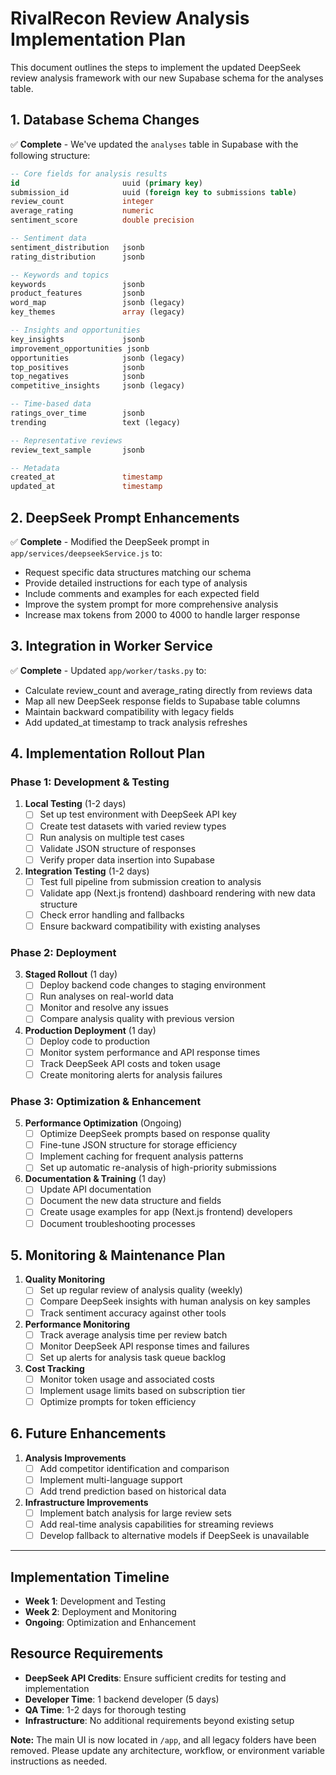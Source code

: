 # RivalRecon Review Analysis Implementation Plan

This document outlines the steps to implement the updated DeepSeek review analysis framework with our new Supabase schema for the analyses table.

## 1. Database Schema Changes

✅ **Complete** - We've updated the `analyses` table in Supabase with the following structure:

```sql
-- Core fields for analysis results
id                       uuid (primary key)
submission_id            uuid (foreign key to submissions table)
review_count             integer
average_rating           numeric
sentiment_score          double precision

-- Sentiment data
sentiment_distribution   jsonb
rating_distribution      jsonb

-- Keywords and topics
keywords                 jsonb
product_features         jsonb
word_map                 jsonb (legacy)
key_themes               array (legacy)

-- Insights and opportunities
key_insights             jsonb
improvement_opportunities jsonb
opportunities            jsonb (legacy)
top_positives            jsonb
top_negatives            jsonb
competitive_insights     jsonb (legacy)

-- Time-based data
ratings_over_time        jsonb
trending                 text (legacy)

-- Representative reviews
review_text_sample       jsonb

-- Metadata
created_at               timestamp
updated_at               timestamp
```

## 2. DeepSeek Prompt Enhancements

✅ **Complete** - Modified the DeepSeek prompt in `app/services/deepseekService.js` to:

- Request specific data structures matching our schema
- Provide detailed instructions for each type of analysis
- Include comments and examples for each expected field
- Improve the system prompt for more comprehensive analysis
- Increase max tokens from 2000 to 4000 to handle larger response

## 3. Integration in Worker Service

✅ **Complete** - Updated `app/worker/tasks.py` to:

- Calculate review_count and average_rating directly from reviews data
- Map all new DeepSeek response fields to Supabase table columns
- Maintain backward compatibility with legacy fields
- Add updated_at timestamp to track analysis refreshes

## 4. Implementation Rollout Plan

### Phase 1: Development & Testing

1. **Local Testing** (1-2 days)
   - [ ] Set up test environment with DeepSeek API key
   - [ ] Create test datasets with varied review types
   - [ ] Run analysis on multiple test cases
   - [ ] Validate JSON structure of responses
   - [ ] Verify proper data insertion into Supabase

2. **Integration Testing** (1-2 days)
   - [ ] Test full pipeline from submission creation to analysis
   - [ ] Validate app (Next.js frontend) dashboard rendering with new data structure
   - [ ] Check error handling and fallbacks
   - [ ] Ensure backward compatibility with existing analyses

### Phase 2: Deployment

3. **Staged Rollout** (1 day)
   - [ ] Deploy backend code changes to staging environment
   - [ ] Run analyses on real-world data
   - [ ] Monitor and resolve any issues
   - [ ] Compare analysis quality with previous version

4. **Production Deployment** (1 day)
   - [ ] Deploy code to production
   - [ ] Monitor system performance and API response times
   - [ ] Track DeepSeek API costs and token usage
   - [ ] Create monitoring alerts for analysis failures

### Phase 3: Optimization & Enhancement

5. **Performance Optimization** (Ongoing)
   - [ ] Optimize DeepSeek prompts based on response quality
   - [ ] Fine-tune JSON structure for storage efficiency
   - [ ] Implement caching for frequent analysis patterns
   - [ ] Set up automatic re-analysis of high-priority submissions

6. **Documentation & Training** (1 day)
   - [ ] Update API documentation
   - [ ] Document the new data structure and fields
   - [ ] Create usage examples for app (Next.js frontend) developers
   - [ ] Document troubleshooting processes

## 5. Monitoring & Maintenance Plan

1. **Quality Monitoring**
   - [ ] Set up regular review of analysis quality (weekly)
   - [ ] Compare DeepSeek insights with human analysis on key samples
   - [ ] Track sentiment accuracy against other tools

2. **Performance Monitoring**
   - [ ] Track average analysis time per review batch
   - [ ] Monitor DeepSeek API response times and failures
   - [ ] Set up alerts for analysis task queue backlog

3. **Cost Tracking**
   - [ ] Monitor token usage and associated costs
   - [ ] Implement usage limits based on subscription tier
   - [ ] Optimize prompts for token efficiency

## 6. Future Enhancements

1. **Analysis Improvements**
   - [ ] Add competitor identification and comparison
   - [ ] Implement multi-language support
   - [ ] Add trend prediction based on historical data

2. **Infrastructure Improvements**
   - [ ] Implement batch analysis for large review sets
   - [ ] Add real-time analysis capabilities for streaming reviews
   - [ ] Develop fallback to alternative models if DeepSeek is unavailable

---

## Implementation Timeline

- **Week 1**: Development and Testing
- **Week 2**: Deployment and Monitoring
- **Ongoing**: Optimization and Enhancement

## Resource Requirements

- **DeepSeek API Credits**: Ensure sufficient credits for testing and implementation
- **Developer Time**: 1 backend developer (5 days)
- **QA Time**: 1-2 days for thorough testing
- **Infrastructure**: No additional requirements beyond existing setup

**Note:** The main UI is now located in `/app`, and all legacy folders have been removed. Please update any architecture, workflow, or environment variable instructions as needed.